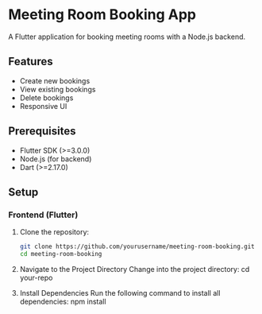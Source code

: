 # Meeting Room Booking App

A Flutter application for booking meeting rooms with a Node.js backend.

## Features
- Create new bookings
- View existing bookings
- Delete bookings
- Responsive UI

## Prerequisites
- Flutter SDK (>=3.0.0)
- Node.js (for backend)
- Dart (>=2.17.0)

## Setup

### Frontend (Flutter)
1. Clone the repository:
   ```bash
   git clone https://github.com/yourusername/meeting-room-booking.git
   cd meeting-room-booking
2. Navigate to the Project Directory
Change into the project directory:
cd your-repo

4. Install Dependencies
Run the following command to install all dependencies:
npm install

   
